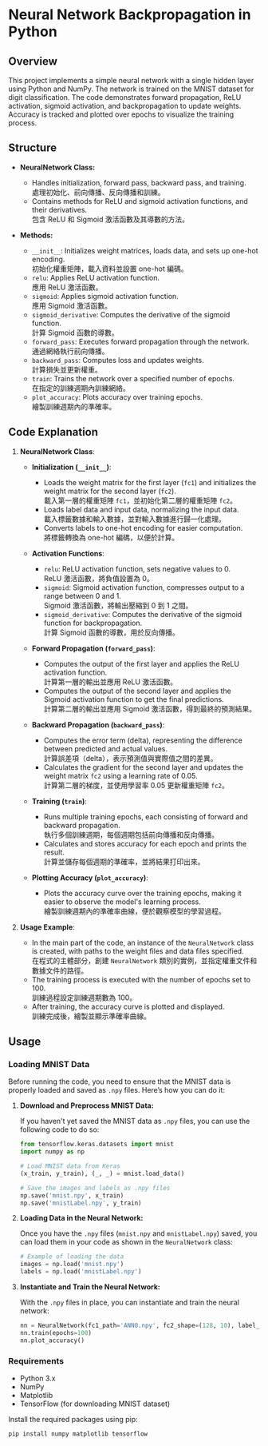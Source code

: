 # Neural Network Backpropagation in Python

## Overview

This project implements a simple neural network with a single hidden layer using Python and NumPy. The network is trained on the MNIST dataset for digit classification. The code demonstrates forward propagation, ReLU activation, sigmoid activation, and backpropagation to update weights. Accuracy is tracked and plotted over epochs to visualize the training process.

## Structure
- **NeuralNetwork Class:** 
  - Handles initialization, forward pass, backward pass, and training.  
    處理初始化、前向傳播、反向傳播和訓練。
  - Contains methods for ReLU and sigmoid activation functions, and their derivatives.  
    包含 ReLU 和 Sigmoid 激活函數及其導數的方法。

- **Methods:**
  - `__init__`: Initializes weight matrices, loads data, and sets up one-hot encoding.  
    初始化權重矩陣，載入資料並設置 one-hot 編碼。
  - `relu`: Applies ReLU activation function.  
    應用 ReLU 激活函數。
  - `sigmoid`: Applies sigmoid activation function.  
    應用 Sigmoid 激活函數。
  - `sigmoid_derivative`: Computes the derivative of the sigmoid function.  
    計算 Sigmoid 函數的導數。
  - `forward_pass`: Executes forward propagation through the network.  
    通過網絡執行前向傳播。
  - `backward_pass`: Computes loss and updates weights.  
    計算損失並更新權重。
  - `train`: Trains the network over a specified number of epochs.  
    在指定的訓練週期內訓練網絡。
  - `plot_accuracy`: Plots accuracy over training epochs.  
    繪製訓練週期內的準確率。

## Code Explanation

1. **NeuralNetwork Class**:
    - **Initialization (`__init__`)**:
        - Loads the weight matrix for the first layer (`fc1`) and initializes the weight matrix for the second layer (`fc2`).  
          載入第一層的權重矩陣 `fc1`，並初始化第二層的權重矩陣 `fc2`。
        - Loads label data and input data, normalizing the input data.  
          載入標籤數據和輸入數據，並對輸入數據進行歸一化處理。
        - Converts labels to one-hot encoding for easier computation.  
          將標籤轉換為 one-hot 編碼，以便於計算。

    - **Activation Functions**:
        - `relu`: ReLU activation function, sets negative values to 0.  
          ReLU 激活函數，將負值設置為 0。
        - `sigmoid`: Sigmoid activation function, compresses output to a range between 0 and 1.  
          Sigmoid 激活函數，將輸出壓縮到 0 到 1 之間。
        - `sigmoid_derivative`: Computes the derivative of the sigmoid function for backpropagation.  
          計算 Sigmoid 函數的導數，用於反向傳播。

    - **Forward Propagation (`forward_pass`)**:
        - Computes the output of the first layer and applies the ReLU activation function.  
          計算第一層的輸出並應用 ReLU 激活函數。
        - Computes the output of the second layer and applies the Sigmoid activation function to get the final predictions.  
          計算第二層的輸出並應用 Sigmoid 激活函數，得到最終的預測結果。

    - **Backward Propagation (`backward_pass`)**:
        - Computes the error term (delta), representing the difference between predicted and actual values.  
          計算誤差項（delta），表示預測值與實際值之間的差異。
        - Calculates the gradient for the second layer and updates the weight matrix `fc2` using a learning rate of 0.05.  
          計算第二層的梯度，並使用學習率 0.05 更新權重矩陣 `fc2`。

    - **Training (`train`)**:
        - Runs multiple training epochs, each consisting of forward and backward propagation.  
          執行多個訓練週期，每個週期包括前向傳播和反向傳播。
        - Calculates and stores accuracy for each epoch and prints the result.  
          計算並儲存每個週期的準確率，並將結果打印出來。

    - **Plotting Accuracy (`plot_accuracy`)**:
        - Plots the accuracy curve over the training epochs, making it easier to observe the model's learning process.  
          繪製訓練週期內的準確率曲線，便於觀察模型的學習過程。

2. **Usage Example**:
    - In the main part of the code, an instance of the `NeuralNetwork` class is created, with paths to the weight files and data files specified.  
      在程式的主體部分，創建 `NeuralNetwork` 類別的實例，並指定權重文件和數據文件的路徑。
    - The training process is executed with the number of epochs set to 100.  
      訓練過程設定訓練週期數為 100。
    - After training, the accuracy curve is plotted and displayed.  
      訓練完成後，繪製並顯示準確率曲線。

## Usage

### Loading MNIST Data

Before running the code, you need to ensure that the MNIST data is properly loaded and saved as `.npy` files. Here’s how you can do it:

1. **Download and Preprocess MNIST Data:**

    If you haven't yet saved the MNIST data as `.npy` files, you can use the following code to do so:

    ```python
    from tensorflow.keras.datasets import mnist
    import numpy as np

    # Load MNIST data from Keras
    (x_train, y_train), (_, _) = mnist.load_data()

    # Save the images and labels as .npy files
    np.save('mnist.npy', x_train)
    np.save('mnistLabel.npy', y_train)
    ```

2. **Loading Data in the Neural Network:**

    Once you have the `.npy` files (`mnist.npy` and `mnistLabel.npy`) saved, you can load them in your code as shown in the `NeuralNetwork` class:

    ```python
    # Example of loading the data
    images = np.load('mnist.npy')
    labels = np.load('mnistLabel.npy')
    ```

3. **Instantiate and Train the Neural Network:**

    With the `.npy` files in place, you can instantiate and train the neural network:

    ```python
    nn = NeuralNetwork(fc1_path='ANN0.npy', fc2_shape=(128, 10), label_path='mnistLabel.npy', input_path='mnist.npy')
    nn.train(epochs=100)
    nn.plot_accuracy()
    ```

### Requirements

- Python 3.x
- NumPy
- Matplotlib
- TensorFlow (for downloading MNIST dataset)

Install the required packages using pip:

```bash
pip install numpy matplotlib tensorflow
